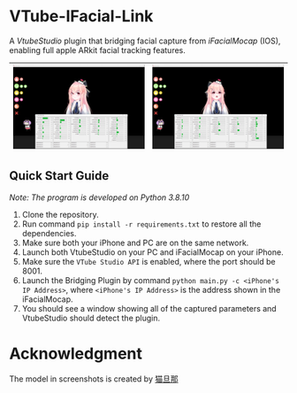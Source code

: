 # VTube-IFacial-Link

A *VtubeStudio* plugin that bridging facial capture from *iFacialMocap* (IOS), enabling full apple ARkit facial tracking features.

| ![](imgs/screenshot1.png) | ![](imgs/screenshot2.png) |
|---|---|

## Quick Start Guide

*Note: The program is developed on Python 3.8.10*

1. Clone the repository.
2. Run command `pip install -r requirements.txt` to restore all the dependencies.
3. Make sure both your iPhone and PC are on the same network.
4. Launch both VtubeStudio on your PC and iFacialMocap on your iPhone.
5. Make sure the `VTube Studio API` is enabled, where the port should be 8001.
6. Launch the Bridging Plugin by command `python main.py -c <iPhone's IP Address>`, where `<iPhone's IP Address>` is the address shown in the iFacialMocap.
7. You should see a window showing all of the captured parameters and VtubeStudio should detect the plugin.  

# Acknowledgment

The model in screenshots is created by [猫旦那](https://www.bilibili.com/video/BV1yo4y1f7Xe)
